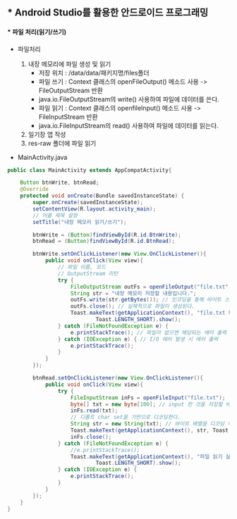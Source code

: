 ## * Android Studio를 활용한 안드로이드 프로그래밍   
#### * 파일 처리(읽기/쓰기)   

* 파일처리   
	1. 내장 메모리에 파일 생성 및 읽기   
		* 저장 위치 : /data/data/패키지명/files폴더   
		* 파일 쓰기 : Context 클래스의 openFileOutput() 메소드 사용 -> FileOutputStream 반환   
		* java.io.FileOutputStream의 write() 사용하여 파일에 데이터를 쓴다.   
		* 파일 읽기 : Context 클래스의 openfileInput() 메소드 사용 -> FileInputStream 반환   
		* java.io.FileInputStream의 read() 사용하여 파일에 데이터를 읽는다.   
	2. 일기장 앱 작성   
	3. res-raw 폴더에 파일 읽기   

* MainActivity.java   

```java
public class MainActivity extends AppCompatActivity{

    Button btnWrite, btnRead;
    @Override
    protected void onCreate(Bundle savedInstanceState) {
        super.onCreate(savedInstanceState);
        setContentView(R.layout.activity_main);
        // 어플 제목 설정
        setTitle("내장 메모리 읽기/쓰기");

        btnWrite = (Button)findViewById(R.id.BtnWrite);
        btnRead = (Button)findViewById(R.id.BtnRead);

        btnWrite.setOnClickListener(new View.OnClickListener(){
            public void onClick(View view){
                // 파일 이름, 모드
                // OutputStream 리턴
                try {
                    FileOutputStream outFs = openFileOutput("file.txt", Context.MODE_PRIVATE);
                    String str = "내장 메모리 저장할 내용입니다.";
                    outFs.write(str.getBytes()); // 인코딩을 통해 바이트 스트림으로 출력
                    outFs.close(); // 실제적으로 파일이 생성된다.
                    Toast.makeText(getApplicationContext(), "file.txt 파일 생성",
                            Toast.LENGTH_SHORT).show();
                } catch (FileNotFoundException e) {
                    e.printStackTrace(); // 파일이 없으면 해당되는 에러 출력
                } catch (IOException e) { // I/O 에러 발생 시 에러 출력
                    e.printStackTrace();
                }
            }
        });

        btnRead.setOnClickListener(new View.OnClickListener(){
            public void onClick(View view){
                try {
                    FileInputStream inFs = openFileInput("file.txt");
                    byte[] txt = new byte[100]; // input 한 것을 저장할 바이트 배열
                    inFs.read(txt);
                    // 디폴트 char set을 기반으로 디코딩한다.
                    String str = new String(txt); // 바이트 배열을 디코딩 하기 위함
                    Toast.makeText(getApplicationContext(), str, Toast.LENGTH_SHORT).show();
                    inFs.close();
                } catch (FileNotFoundException e) {
                    //e.printStackTrace();
                    Toast.makeText(getApplicationContext(), "파일 읽기 실패",
                            Toast.LENGTH_SHORT).show();
                } catch (IOException e) {
                    e.printStackTrace();
                }
            }
        });
    }
}

```
